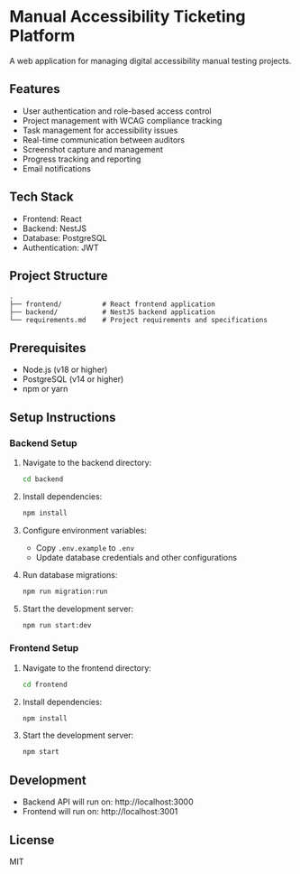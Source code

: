 # Manual Accessibility Ticketing Platform

A web application for managing digital accessibility manual testing projects.

## Features

- User authentication and role-based access control
- Project management with WCAG compliance tracking
- Task management for accessibility issues
- Real-time communication between auditors
- Screenshot capture and management
- Progress tracking and reporting
- Email notifications

## Tech Stack

- Frontend: React
- Backend: NestJS
- Database: PostgreSQL
- Authentication: JWT

## Project Structure

```
.
├── frontend/          # React frontend application
├── backend/           # NestJS backend application
└── requirements.md    # Project requirements and specifications
```

## Prerequisites

- Node.js (v18 or higher)
- PostgreSQL (v14 or higher)
- npm or yarn

## Setup Instructions

### Backend Setup

1. Navigate to the backend directory:
   ```bash
   cd backend
   ```

2. Install dependencies:
   ```bash
   npm install
   ```

3. Configure environment variables:
   - Copy `.env.example` to `.env`
   - Update database credentials and other configurations

4. Run database migrations:
   ```bash
   npm run migration:run
   ```

5. Start the development server:
   ```bash
   npm run start:dev
   ```

### Frontend Setup

1. Navigate to the frontend directory:
   ```bash
   cd frontend
   ```

2. Install dependencies:
   ```bash
   npm install
   ```

3. Start the development server:
   ```bash
   npm start
   ```

## Development

- Backend API will run on: http://localhost:3000
- Frontend will run on: http://localhost:3001

## License

MIT 